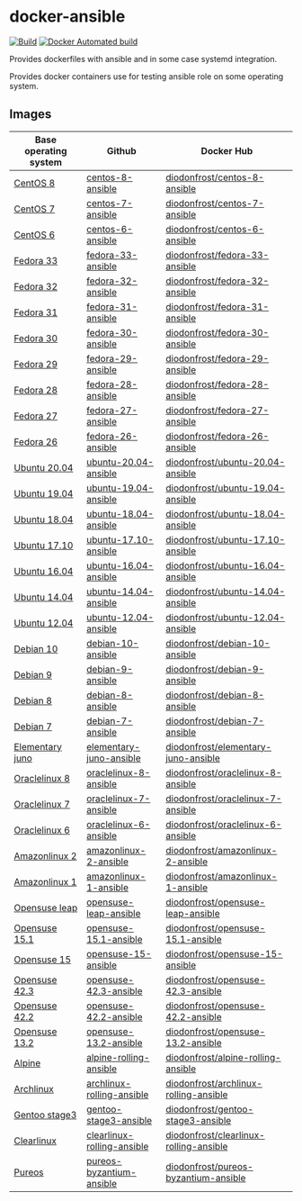 # docker-ansible

[![Build](https://github.com/diodonfrost/docker-ansible/workflows/Build/badge.svg)](https://github.com/diodonfrost/docker-ansible/actions)
[![Docker Automated build](https://img.shields.io/docker/automated/diodonfrost/centos-7-ansible.svg?maxAge=2592000)](https://hub.docker.com/r/diodonfrost/centos-7-ansible/)

Provides dockerfiles with ansible and in some case systemd integration.

Provides docker containers use for testing ansible role on some operating system.

## Images

| Base operating system         | Github                         | Docker Hub                                 |
| ----------------------------- | ------------------------------ | ------------------------------------------ |
| [CentOS 8][CentOS]            | [centos-8-ansible][]           | [diodonfrost/centos-8-ansible][]           |
| [CentOS 7][CentOS]            | [centos-7-ansible][]           | [diodonfrost/centos-7-ansible][]           |
| [CentOS 6][CentOS]            | [centos-6-ansible][]           | [diodonfrost/centos-6-ansible][]           |
| [Fedora 33][Fedora]           | [fedora-33-ansible][]          | [diodonfrost/fedora-33-ansible][]          |
| [Fedora 32][Fedora]           | [fedora-32-ansible][]          | [diodonfrost/fedora-32-ansible][]          |
| [Fedora 31][Fedora]           | [fedora-31-ansible][]          | [diodonfrost/fedora-31-ansible][]          |
| [Fedora 30][Fedora]           | [fedora-30-ansible][]          | [diodonfrost/fedora-30-ansible][]          |
| [Fedora 29][Fedora]           | [fedora-29-ansible][]          | [diodonfrost/fedora-29-ansible][]          |
| [Fedora 28][Fedora]           | [fedora-28-ansible][]          | [diodonfrost/fedora-28-ansible][]          |
| [Fedora 27][Fedora]           | [fedora-27-ansible][]          | [diodonfrost/fedora-27-ansible][]          |
| [Fedora 26][Fedora]           | [fedora-26-ansible][]          | [diodonfrost/fedora-26-ansible][]          |
| [Ubuntu 20.04][Ubuntu]        | [ubuntu-20.04-ansible][]       | [diodonfrost/ubuntu-20.04-ansible][]       |
| [Ubuntu 19.04][Ubuntu]        | [ubuntu-19.04-ansible][]       | [diodonfrost/ubuntu-19.04-ansible][]       |
| [Ubuntu 18.04][Ubuntu]        | [ubuntu-18.04-ansible][]       | [diodonfrost/ubuntu-18.04-ansible][]       |
| [Ubuntu 17.10][Ubuntu]        | [ubuntu-17.10-ansible][]       | [diodonfrost/ubuntu-17.10-ansible][]       |
| [Ubuntu 16.04][Ubuntu]        | [ubuntu-16.04-ansible][]       | [diodonfrost/ubuntu-16.04-ansible][]       |
| [Ubuntu 14.04][Ubuntu]        | [ubuntu-14.04-ansible][]       | [diodonfrost/ubuntu-14.04-ansible][]       |
| [Ubuntu 12.04][Ubuntu]        | [ubuntu-12.04-ansible][]       | [diodonfrost/ubuntu-12.04-ansible][]       |
| [Debian 10][Debian]           | [debian-10-ansible][]          | [diodonfrost/debian-10-ansible][]          |
| [Debian 9][Debian]            | [debian-9-ansible][]           | [diodonfrost/debian-9-ansible][]           |
| [Debian 8][Debian]            | [debian-8-ansible][]           | [diodonfrost/debian-8-ansible][]           |
| [Debian 7][Debian]            | [debian-7-ansible][]           | [diodonfrost/debian-7-ansible][]           |
| [Elementary juno][Elementary] | [elementary-juno-ansible][]    | [diodonfrost/elementary-juno-ansible][]    |
| [Oraclelinux 8][Oraclelinux]  | [oraclelinux-8-ansible][]      | [diodonfrost/oraclelinux-8-ansible][]      |
| [Oraclelinux 7][Oraclelinux]  | [oraclelinux-7-ansible][]      | [diodonfrost/oraclelinux-7-ansible][]      |
| [Oraclelinux 6][Oraclelinux]  | [oraclelinux-6-ansible][]      | [diodonfrost/oraclelinux-6-ansible][]      |
| [Amazonlinux 2][Amazonlinux]  | [amazonlinux-2-ansible][]      | [diodonfrost/amazonlinux-2-ansible][]      |
| [Amazonlinux 1][Amazonlinux]  | [amazonlinux-1-ansible][]      | [diodonfrost/amazonlinux-1-ansible][]      |
| [Opensuse leap][Opensuse]     | [opensuse-leap-ansible][]      | [diodonfrost/opensuse-leap-ansible][]      |
| [Opensuse 15.1][Opensuse]     | [opensuse-15.1-ansible][]      | [diodonfrost/opensuse-15.1-ansible][]      |
| [Opensuse 15][Opensuse]       | [opensuse-15-ansible][]        | [diodonfrost/opensuse-15-ansible][]        |
| [Opensuse 42.3][Opensuse]     | [opensuse-42.3-ansible][]      | [diodonfrost/opensuse-42.3-ansible][]      |
| [Opensuse 42.2][Opensuse]     | [opensuse-42.2-ansible][]      | [diodonfrost/opensuse-42.2-ansible][]      |
| [Opensuse 13.2][Opensuse]     | [opensuse-13.2-ansible][]      | [diodonfrost/opensuse-13.2-ansible][]      |
| [Alpine][Alpine]              | [alpine-rolling-ansible][]     | [diodonfrost/alpine-rolling-ansible][]     |
| [Archlinux][Archlinux]        | [archlinux-rolling-ansible][]  | [diodonfrost/archlinux-rolling-ansible][]  |
| [Gentoo stage3][Gentoo]       | [gentoo-stage3-ansible][]      | [diodonfrost/gentoo-stage3-ansible][]      |
| [Clearlinux][Clearlinux]      | [clearlinux-rolling-ansible][] | [diodonfrost/clearlinux-rolling-ansible][] |
| [Pureos][Pureos]              | [pureos-byzantium-ansible][]   | [diodonfrost/pureos-byzantium-ansible][]   |

[Centos]: https://hub.docker.com/_/centos/
[Fedora]: https://hub.docker.com/_/fedora/
[Ubuntu]: https://hub.docker.com/_/ubuntu/
[Debian]: https://hub.docker.com/_/debian/
[Elementary]: https://hub.docker.com/r/elementary/docker
[Oraclelinux]: https://hub.docker.com/_/oraclelinux/
[Amazonlinux]: https://hub.docker.com/_/amazonlinux/
[Opensuse]: https://hub.docker.com/_/opensuse/
[Alpine]: https://hub.docker.com/_/alpine
[Archlinux]: https://hub.docker.com/r/base/archlinux/
[Gentoo]: https://hub.docker.com/r/gentoo/stage3-amd64/
[Clearlinux]: https://hub.docker.com/_/clearlinux
[Pureos]: https://hub.docker.com/u/pureos

[centos-8-ansible]: https://github.com/diodonfrost/docker-ansible/blob/master/centos-8-ansible/Dockerfile.centos-8
[centos-7-ansible]: https://github.com/diodonfrost/docker-ansible/blob/master/centos-7-ansible/Dockerfile.centos-7
[centos-6-ansible]: https://github.com/diodonfrost/docker-ansible/blob/master/centos-6-ansible/Dockerfile.centos-6
[fedora-33-ansible]: https://github.com/diodonfrost/docker-ansible/blob/master/fedora-33-ansible/Dockerfile.fedora-33
[fedora-32-ansible]: https://github.com/diodonfrost/docker-ansible/blob/master/fedora-32-ansible/Dockerfile.fedora-32
[fedora-31-ansible]: https://github.com/diodonfrost/docker-ansible/blob/master/fedora-31-ansible/Dockerfile.fedora-31
[fedora-30-ansible]: https://github.com/diodonfrost/docker-ansible/blob/master/fedora-30-ansible/Dockerfile.fedora-30
[fedora-29-ansible]: https://github.com/diodonfrost/docker-ansible/blob/master/fedora-29-ansible/Dockerfile.fedora-29
[fedora-28-ansible]: https://github.com/diodonfrost/docker-ansible/blob/master/fedora-28-ansible/Dockerfile.fedora-28
[fedora-27-ansible]: https://github.com/diodonfrost/docker-ansible/blob/master/fedora-27-ansible/Dockerfile.fedora-27
[fedora-26-ansible]: https://github.com/diodonfrost/docker-ansible/blob/master/fedora-26-ansible/Dockerfile.fedora-28
[ubuntu-20.04-ansible]: https://github.com/diodonfrost/docker-ansible/blob/master/ubuntu-20.04-ansible/Dockerfile.ubuntu-20.04
[ubuntu-19.04-ansible]: https://github.com/diodonfrost/docker-ansible/blob/master/ubuntu-19.04-ansible/Dockerfile.ubuntu-19.04
[ubuntu-18.04-ansible]: https://github.com/diodonfrost/docker-ansible/blob/master/ubuntu-18.04-ansible/Dockerfile.ubuntu-18.04
[ubuntu-17.10-ansible]: https://github.com/diodonfrost/docker-ansible/blob/master/ubuntu-17.10-ansible/Dockerfile.ubuntu-17.10
[ubuntu-16.04-ansible]: https://github.com/diodonfrost/docker-ansible/blob/master/ubuntu-16.04-ansible/Dockerfile.ubuntu-16.04
[ubuntu-14.04-ansible]: https://github.com/diodonfrost/docker-ansible/blob/master/ubuntu-14.04-ansible/Dockerfile.ubuntu-14.04
[ubuntu-12.04-ansible]: https://github.com/diodonfrost/docker-ansible/blob/master/ubuntu-12.04-ansible/Dockerfile.ubuntu-12.04
[debian-10-ansible]: https://github.com/diodonfrost/docker-ansible/blob/master/debian-10-ansible/Dockerfile.debian-10
[debian-9-ansible]: https://github.com/diodonfrost/docker-ansible/blob/master/debian-9-ansible/Dockerfile.debian-9
[debian-8-ansible]: https://github.com/diodonfrost/docker-ansible/blob/master/debian-8-ansible/Dockerfile.debian-8
[debian-7-ansible]: https://github.com/diodonfrost/docker-ansible/blob/master/debian-7-ansible/Dockerfile.debian-7
[elementary-juno-ansible]: https://github.com/diodonfrost/docker-ansible/blob/master/elementary-juno-ansible/Dockerfile.elementary-juno
[oraclelinux-8-ansible]: https://github.com/diodonfrost/docker-ansible/blob/master/oraclelinux-8-ansible/Dockerfile.oraclelinux-8
[oraclelinux-7-ansible]: https://github.com/diodonfrost/docker-ansible/blob/master/oraclelinux-7-ansible/Dockerfile.oraclelinux-7
[oraclelinux-6-ansible]: https://github.com/diodonfrost/docker-ansible/blob/master/oraclelinux-6-ansible/Dockerfile.oraclelinux-6
[amazonlinux-2-ansible]: https://github.com/diodonfrost/docker-ansible/blob/master/amazonlinux-2-ansible/Dockerfile.amazonlinux-2
[amazonlinux-1-ansible]: https://github.com/diodonfrost/docker-ansible/blob/master/amazonlinux-1-ansible/Dockerfile.amazonlinux-1
[opensuse-leap-ansible]: https://github.com/diodonfrost/docker-ansible/blob/master/opensuse-leap-ansible/Dockerfile.opensuse-leap
[opensuse-15.1-ansible]: https://github.com/diodonfrost/docker-ansible/blob/master/opensuse-15.1-ansible/Dockerfile.opensuse-15.1
[opensuse-15-ansible]: https://github.com/diodonfrost/docker-ansible/blob/master/opensuse-15-ansible/Dockerfile.opensuse-15
[opensuse-42.3-ansible]: https://github.com/diodonfrost/docker-ansible/blob/master/opensuse-42.3-ansible/Dockerfile.opensuse-42.3
[opensuse-42.2-ansible]: https://github.com/diodonfrost/docker-ansible/blob/master/opensuse-42.2-ansible/Dockerfile.opensuse-42.2
[opensuse-13.2-ansible]: https://github.com/diodonfrost/docker-ansible/blob/master/opensuse-13.2-ansible/Dockerfile.opensuse-13.2
[alpine-rolling-ansible]: https://github.com/diodonfrost/docker-ansible/blob/master/alpine-rolling-ansible/Dockerfile.alpine-rolling
[archlinux-rolling-ansible]: https://github.com/diodonfrost/docker-ansible/blob/master/archlinux-rolling-ansible/Dockerfile.archlinux-rolling
[gentoo-stage3-ansible]: https://github.com/diodonfrost/docker-ansible/blob/master/gentoo-stage3-ansible/Dockerfile.gentoo-stage3
[clearlinux-rolling-ansible]: https://github.com/diodonfrost/docker-ansible/blob/master/clearlinux-rolling-ansible/Dockerfile.clearlinux-rolling
[pureos-byzantium-ansible]: https://github.com/diodonfrost/docker-ansible/blob/master/pureos-byzantium-ansible/Dockerfile.pureos-byzantium

[diodonfrost/centos-8-ansible]: https://hub.docker.com/r/diodonfrost/centos-8-ansible
[diodonfrost/centos-7-ansible]: https://hub.docker.com/r/diodonfrost/centos-7-ansible
[diodonfrost/centos-6-ansible]: https://hub.docker.com/r/diodonfrost/centos-6-ansible
[diodonfrost/fedora-33-ansible]: https://hub.docker.com/r/diodonfrost/fedora-33-ansible
[diodonfrost/fedora-32-ansible]: https://hub.docker.com/r/diodonfrost/fedora-32-ansible
[diodonfrost/fedora-31-ansible]: https://hub.docker.com/r/diodonfrost/fedora-31-ansible
[diodonfrost/fedora-30-ansible]: https://hub.docker.com/r/diodonfrost/fedora-30-ansible
[diodonfrost/fedora-29-ansible]: https://hub.docker.com/r/diodonfrost/fedora-29-ansible
[diodonfrost/fedora-28-ansible]: https://hub.docker.com/r/diodonfrost/fedora-28-ansible
[diodonfrost/fedora-27-ansible]: https://hub.docker.com/r/diodonfrost/fedora-27-ansible
[diodonfrost/fedora-26-ansible]: https://hub.docker.com/r/diodonfrost/fedora-26-ansible
[diodonfrost/ubuntu-20.04-ansible]: https://hub.docker.com/r/diodonfrost/ubuntu-20.04-ansible
[diodonfrost/ubuntu-19.04-ansible]: https://hub.docker.com/r/diodonfrost/ubuntu-19.04-ansible
[diodonfrost/ubuntu-18.04-ansible]: https://hub.docker.com/r/diodonfrost/ubuntu-18.04-ansible
[diodonfrost/ubuntu-17.10-ansible]: https://hub.docker.com/r/diodonfrost/ubuntu-17.10-ansible
[diodonfrost/ubuntu-16.04-ansible]: https://hub.docker.com/r/diodonfrost/ubuntu-16.04-ansible
[diodonfrost/ubuntu-14.04-ansible]: https://hub.docker.com/r/diodonfrost/ubuntu-14.04-ansible
[diodonfrost/ubuntu-12.04-ansible]: https://hub.docker.com/r/diodonfrost/ubuntu-12.04-ansible
[diodonfrost/debian-10-ansible]: https://hub.docker.com/r/diodonfrost/debian-10-ansible
[diodonfrost/debian-9-ansible]: https://hub.docker.com/r/diodonfrost/debian-9-ansible
[diodonfrost/debian-8-ansible]: https://hub.docker.com/r/diodonfrost/debian-8-ansible
[diodonfrost/debian-7-ansible]: https://hub.docker.com/r/diodonfrost/debian-7-ansible
[diodonfrost/elementary-juno-ansible]: https://hub.docker.com/r/diodonfrost/elementary-juno-ansible
[diodonfrost/oraclelinux-8-ansible]: https://hub.docker.com/r/diodonfrost/oraclelinux-8-ansible
[diodonfrost/oraclelinux-7-ansible]: https://hub.docker.com/r/diodonfrost/oraclelinux-7-ansible
[diodonfrost/oraclelinux-6-ansible]: https://hub.docker.com/r/diodonfrost/oraclelinux-6-ansible
[diodonfrost/amazonlinux-2-ansible]: https://hub.docker.com/r/diodonfrost/amazonlinux-2-ansible
[diodonfrost/amazonlinux-1-ansible]: https://hub.docker.com/r/diodonfrost/oraclelinux-1-ansible
[diodonfrost/opensuse-leap-ansible]: https://hub.docker.com/r/diodonfrost/opensuse-leap-ansible
[diodonfrost/opensuse-15.1-ansible]: https://hub.docker.com/r/diodonfrost/opensuse-15.1-ansible
[diodonfrost/opensuse-15-ansible]: https://hub.docker.com/r/diodonfrost/opensuse-15-ansible
[diodonfrost/opensuse-42.3-ansible]: https://hub.docker.com/r/diodonfrost/opensuse-42.3-ansible
[diodonfrost/opensuse-42.2-ansible]: https://hub.docker.com/r/diodonfrost/opensuse-42.2-ansible
[diodonfrost/opensuse-13.2-ansible]: https://hub.docker.com/r/diodonfrost/opensuse-13.2-ansible
[diodonfrost/alpine-rolling-ansible]: https://hub.docker.com/r/diodonfrost/alpine-rolling-ansible
[diodonfrost/archlinux-rolling-ansible]: https://hub.docker.com/r/diodonfrost/archlinux-rolling-ansible
[diodonfrost/gentoo-stage3-ansible]: https://hub.docker.com/r/diodonfrost/gentoo-stage3-ansible
[diodonfrost/clearlinux-rolling-ansible]: https://hub.docker.com/r/diodonfrost/clearlinux-rolling-ansible
[diodonfrost/pureos-byzantium-ansible]: https://hub.docker.com/r/diodonfrost/pureos-byzantium-ansible
